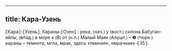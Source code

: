 
---
title: Кара-Узень
---
⟦Кара⟧-⟦Узень⟧, Караны-⟦Озен⟧
: река, ⦅нач.⦆ у ⦅вост.⦆ склона Бабуган-яйлы, ⦅впад.⦆ в море к ⦅В⦆ от ⦅н.п.⦆ Малый Маяк ⦅Алушт.⦆ – ❷ ⦅тюрк.⦆ караны – темнота, мгла, мрак, здесь «темная», «мрачная» ⦃З5⦄.
